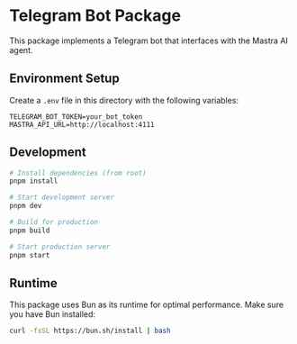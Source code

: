# Telegram Bot Package

This package implements a Telegram bot that interfaces with the Mastra AI agent.

## Environment Setup

Create a `.env` file in this directory with the following variables:

```env
TELEGRAM_BOT_TOKEN=your_bot_token
MASTRA_API_URL=http://localhost:4111
```

## Development

```bash
# Install dependencies (from root)
pnpm install

# Start development server
pnpm dev

# Build for production
pnpm build

# Start production server
pnpm start
```

## Runtime

This package uses Bun as its runtime for optimal performance. Make sure you have Bun installed:

```bash
curl -fsSL https://bun.sh/install | bash
```
